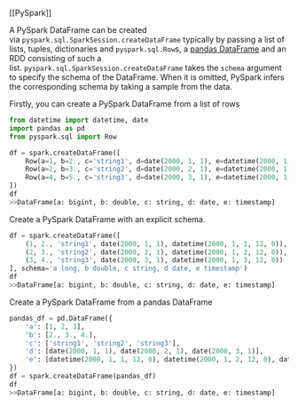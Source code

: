 [[PySpark]]

A PySpark DataFrame can be created via `pyspark.sql.SparkSession.createDataFrame` typically by passing a list of lists, tuples, dictionaries and `pyspark.sql.Row`s, a [pandas DataFrame](https://pandas.pydata.org/docs/reference/api/pandas.DataFrame.html) and an RDD consisting of such a list. `pyspark.sql.SparkSession.createDataFrame` takes the `schema` argument to specify the schema of the DataFrame. When it is omitted, PySpark infers the corresponding schema by taking a sample from the data.

Firstly, you can create a PySpark DataFrame from a list of rows

```python
from datetime import datetime, date
import pandas as pd
from pyspark.sql import Row

df = spark.createDataFrame([
    Row(a=1, b=2., c='string1', d=date(2000, 1, 1), e=datetime(2000, 1, 1, 12, 0)),
    Row(a=2, b=3., c='string2', d=date(2000, 2, 1), e=datetime(2000, 1, 2, 12, 0)),
    Row(a=4, b=5., c='string3', d=date(2000, 3, 1), e=datetime(2000, 1, 3, 12, 0))
])
df
>>DataFrame[a: bigint, b: double, c: string, d: date, e: timestamp]
```
Create a PySpark DataFrame with an explicit schema.
```python
df = spark.createDataFrame([
    (1, 2., 'string1', date(2000, 1, 1), datetime(2000, 1, 1, 12, 0)),
    (2, 3., 'string2', date(2000, 2, 1), datetime(2000, 1, 2, 12, 0)),
    (3, 4., 'string3', date(2000, 3, 1), datetime(2000, 1, 3, 12, 0))
], schema='a long, b double, c string, d date, e timestamp')
df
>>DataFrame[a: bigint, b: double, c: string, d: date, e: timestamp]
```
Create a PySpark DataFrame from a pandas DataFrame
```python
pandas_df = pd.DataFrame({
    'a': [1, 2, 3],
    'b': [2., 3., 4.],
    'c': ['string1', 'string2', 'string3'],
    'd': [date(2000, 1, 1), date(2000, 2, 1), date(2000, 3, 1)],
    'e': [datetime(2000, 1, 1, 12, 0), datetime(2000, 1, 2, 12, 0), datetime(2000, 1, 3, 12, 0)]
})
df = spark.createDataFrame(pandas_df)
df
>>DataFrame[a: bigint, b: double, c: string, d: date, e: timestamp]
```
